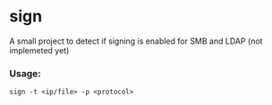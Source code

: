 # sign

A small project to detect if signing is enabled for SMB and LDAP (not implemeted yet)

### Usage:

```
sign -t <ip/file> -p <protocol>
```